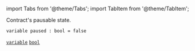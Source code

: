 import Tabs from '@theme/Tabs';
import TabItem from '@theme/TabItem';

Contract's pausable state.

<Tabs defaultValue="code">

<TabItem value="code" label="Code">

```archetype
variable paused : bool = false
```

[`variable`](/docs/reference/declarations/storage#variable) [`bool`](/docs/reference/types#bool)
</TabItem>

</Tabs>